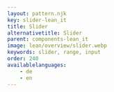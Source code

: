 ```yaml
---
layout: pattern.njk
key: slider-lean_it
title: Slider
alternativetitle: Slider
parent: components-lean_it
image: lean/overview/slider.webp
keywords: slider, range, input
order: 240
availablelanguages: 
    - de
    - en
---
```

